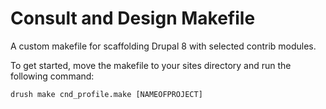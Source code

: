 
# Consult and Design Makefile
A custom makefile for scaffolding Drupal 8 with selected contrib modules.

To get started, move the makefile to your sites directory and run the following command:

    drush make cnd_profile.make [NAMEOFPROJECT]
